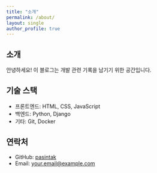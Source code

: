 ```yaml
---
title: "소개"
permalink: /about/
layout: single
author_profile: true
---
```


## 소개

안녕하세요! 이 블로그는 개발 관련 기록을 남기기 위한 공간입니다.

## 기술 스택

- 프론트엔드: HTML, CSS, JavaScript
- 백엔드: Python, Django
- 기타: Git, Docker

## 연락처

- GitHub: [pasintak](https://github.com/pasintak)
- Email: your.email@example.com 